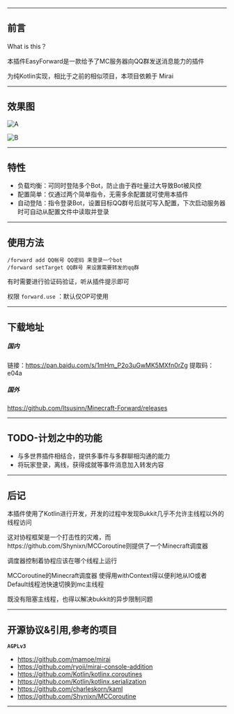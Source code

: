 ------

## 前言

What is this？

本插件EasyForward是一款给予了MC服务器向QQ群发送消息能力的插件

为纯Kotlin实现，相比于之前的相似项目，本项目依赖于 Mirai

------

## 效果图

![A](https://s1.ax1x.com/2020/10/18/0OyS8x.png)

![B](https://s1.ax1x.com/2020/10/18/0O6c7Q.png)

------
## 特性

- 负载均衡：可同时登陆多个Bot，防止由于吞吐量过大导致Bot被风控
- 配置简单：仅通过两个简单指令，无需多余配置就可使用本插件
- 自动登陆：指令登录Bot，设置目标QQ群号后就可写入配置，下次启动服务器时可自动从配置文件中读取并登录


------
## 使用方法

```Bukkit
/forward add QQ帐号 QQ密码 来登录一个bot
/forward setTarget QQ群号 来设置需要转发的qq群
```

有时需要进行验证码验证，听从插件提示即可

 权限  `forward.use` ：默认仅OP可使用

------

## 下载地址

##### 国内

链接：https://pan.baidu.com/s/1mHm_P2o3uGwMK5MXfn0rZg
提取码：e04a 

##### 国外

https://github.com/Itsusinn/Minecraft-Forward/releases

------

## TODO-计划之中的功能

- 与多世界插件相结合，提供多事件与多群聊相沟通的能力
- 将玩家登录，离线，获得成就等事件消息加入转发内容

------

## 后记

本插件使用了Kotlin进行开发，开发的过程中发现Bukkit几乎不允许主线程以外的线程访问

这对协程框架是一个打击性的灾难，而https://github.com/Shynixn/MCCoroutine则提供了一个Minecraft调度器

调度器控制着协程应该在哪个线程上运行

MCCoroutine的Minecraft调度器 使得用withContext得以便利地从IO或者Default线程池快速切换到mc主线程

既没有阻塞主线程，也得以解决bukkit的异步限制问题

------

## 开源协议&引用,参考的项目

**`AGPLv3`** 

- https://github.com/mamoe/mirai
- https://github.com/ryoii/mirai-console-addition
- https://github.com/Kotlin/kotlinx.coroutines
- https://github.com/Kotlin/kotlinx.serialization
- https://github.com/charleskorn/kaml
- https://github.com/Shynixn/MCCoroutine

------

